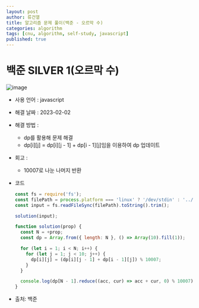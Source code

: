 ```yaml
---
layout: post
author: 류건열
title: 알고리즘 문제 풀이(백준 - 오르막 수)
categories: algorithm
tags: [cnu, algorithm, self-study, javascript]
published: true
---
```


# 백준 SILVER 1(오르막 수)

![image](https://user-images.githubusercontent.com/34560965/216275877-c8deb34a-e4bb-4fd8-bea8-f8fa691d4eae.png)

- 사용 언어 : javascript

- 해결 날짜 : 2023-02-02

- 해결 방법 :

  - dp를 활용해 문제 해결
  - dp[i][j] = dp[i][j - 1] + dp[i - 1][j]임을 이용하여 dp 업데이트

- 회고 :

  - 10007로 나눈 나머지 반환

- 코드

  ```javascript
  const fs = require('fs');
  const filePath = process.platform === 'linux' ? '/dev/stdin' : '../input.txt';
  const input = fs.readFileSync(filePath).toString().trim();

  solution(input);

  function solution(prop) {
    const N = +prop;
    const dp = Array.from({ length: N }, () => Array(10).fill(1));

    for (let i = 1; i < N; i++) {
      for (let j = 1; j < 10; j++) {
        dp[i][j] = (dp[i][j - 1] + dp[i - 1][j]) % 10007;
      }
    }

    console.log(dp[N - 1].reduce((acc, cur) => acc + cur, 0) % 10007);
  }
  ```

- 출처: 백준
